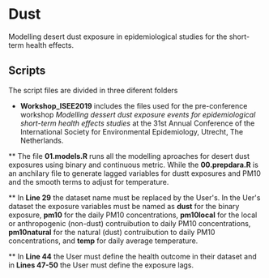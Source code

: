 # Dust
Modelling desert dust exposure in epidemiological studies for the short-term health effects.

## Scripts
The script files are divided in three diferent folders

* **Workshop_ISEE2019** includes the files used for the pre-conference workshop *Modelling dessert dust exposure events for epidemiological short-term health effects studies* at the 31st Annual Conference of the International Society for Environmental Epidemiology, Utrecht, The Netherlands.

** The file **01.models.R** runs all the modelling aproaches for desert dust exposures using binary and continuous metric. While the **00.prepdara.R** is an anchilary file to generate lagged variables for dustt exposures and PM10 and the smooth terms to adjust for temperature.

** In **Line 29** the dataset name must be replaced by the User's. In the Uer's dataset the exposure variables must be named as **dust** for the binary exposure, **pm10** for the daily PM10 concentrations, **pm10local** for the local or anthropogenic (non-dust) contruibution to daily PM10 concentrations, **pm10natural** for the natural (dust) contruibution to daily PM10 concentrations, and **temp** for daily average temperature.

** In **Line 44** the User must define the health outcome in their dataset and in **Lines 47-50** the User must define the exposure lags.  
